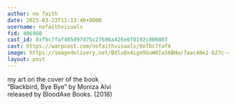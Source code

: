 ```yaml
---
author: no faith
date: 2025-03-23T11:13:46+0000
username: nofaithvisuals
fid: 406908
cast_id: 0xfbc7faf405d97d75c27698a426e0f8192c806087
cast: https://warpcast.com/nofaithvisuals/0xfbc7faf4
image: https://imagedelivery.net/BXluQx4ige9GuW0Ia56BHw/7aac40e2-b27c-41e2-86d1-be02e9969000/original
layout: post
---
```

my art on the cover of the book  
“Blackbird, Bye Bye” by Moniza Alvi  
released by BloodAxe Books. (2018)  

<img src='https://imagedelivery.net/BXluQx4ige9GuW0Ia56BHw/7aac40e2-b27c-41e2-86d1-be02e9969000/original' alt='' referrerpolicy='no-referrer'/>